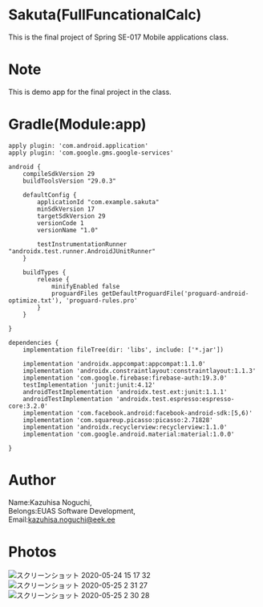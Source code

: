# Sakuta(FullFuncationalCalc)
 
 This is the final project of Spring SE-017 Mobile applications class.
 
# Note
 
This is demo app for the final project in the class.


# Gradle(Module:app)
```
apply plugin: 'com.android.application'
apply plugin: 'com.google.gms.google-services'

android {
    compileSdkVersion 29
    buildToolsVersion "29.0.3"

    defaultConfig {
        applicationId "com.example.sakuta"
        minSdkVersion 17
        targetSdkVersion 29
        versionCode 1
        versionName "1.0"

        testInstrumentationRunner "androidx.test.runner.AndroidJUnitRunner"
    }

    buildTypes {
        release {
            minifyEnabled false
            proguardFiles getDefaultProguardFile('proguard-android-optimize.txt'), 'proguard-rules.pro'
        }
    }

}

dependencies {
    implementation fileTree(dir: 'libs', include: ['*.jar'])

    implementation 'androidx.appcompat:appcompat:1.1.0'
    implementation 'androidx.constraintlayout:constraintlayout:1.1.3'
    implementation 'com.google.firebase:firebase-auth:19.3.0'
    testImplementation 'junit:junit:4.12'
    androidTestImplementation 'androidx.test.ext:junit:1.1.1'
    androidTestImplementation 'androidx.test.espresso:espresso-core:3.2.0'
    implementation 'com.facebook.android:facebook-android-sdk:[5,6)'
    implementation 'com.squareup.picasso:picasso:2.71828'
    implementation 'androidx.recyclerview:recyclerview:1.1.0'
    implementation 'com.google.android.material:material:1.0.0'

}
```


 
# Author
 
Name:Kazuhisa Noguchi,  
Belongs:EUAS Software Development,  
Email:kazuhisa.noguchi@eek.ee


# Photos
![スクリーンショット 2020-05-24 15 17 32](https://user-images.githubusercontent.com/31508821/82767157-0521b200-9e2e-11ea-8eab-af150dfb15d4.png)
![スクリーンショット 2020-05-25 2 31 27](https://user-images.githubusercontent.com/31508821/82767378-d9073080-9e2f-11ea-804f-abe559c6f219.png)
![スクリーンショット 2020-05-25 2 30 28](https://user-images.githubusercontent.com/31508821/82767357-b5dc8100-9e2f-11ea-936b-e770bf2a3a79.png)
